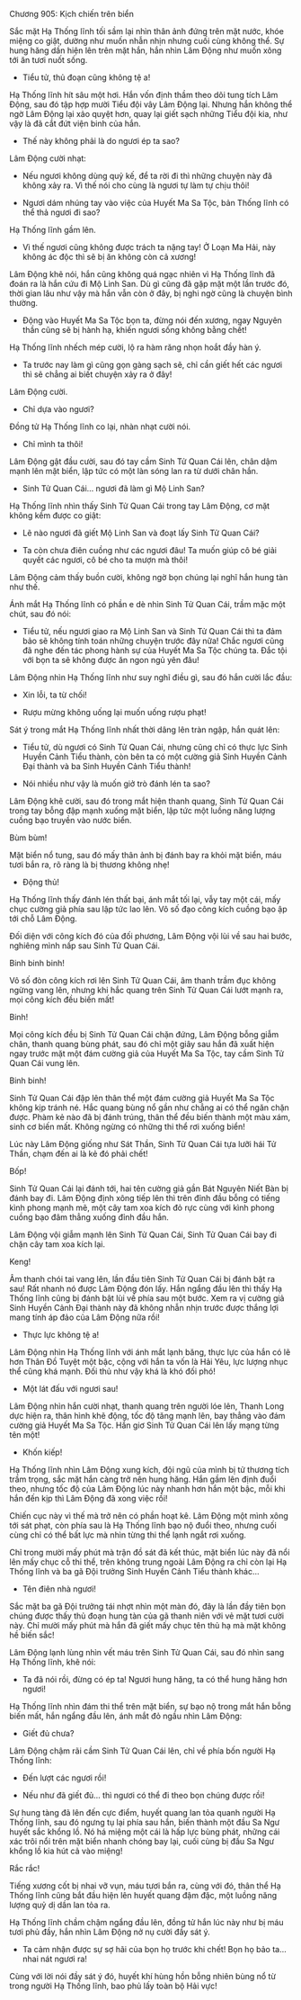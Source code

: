 




Chương 905: Kịch chiến trên biển


Sắc mặt Hạ Thống lĩnh tối sầm lại nhìn thân ảnh đứng trên mặt nước, khóe miệng co giật, dường như muốn nhẫn nhịn nhưng cuối cùng không thể. Sự hung hăng dần hiện lên trên mặt hắn, hắn nhìn Lâm Động như muốn xông tới ăn tươi nuốt sống.

- Tiểu tử, thủ đoạn cũng không tệ a!

Hạ Thống lĩnh hít sâu một hơi. Hắn vốn định thầm theo dõi tung tích Lâm Động, sau đó tập hợp mười Tiểu đội vây Lâm Động lại. Nhưng hắn không thể ngờ Lâm Động lại xảo quyệt hơn, quay lại giết sạch những Tiểu đội kia, như vậy là đã cắt đứt viện binh của hắn.

- Thế này không phải là do ngươi ép ta sao?

Lâm Động cười nhạt:

- Nếu ngươi không dùng quỷ kế, để ta rời đi thì những chuyện này đã không xảy ra. Vì thế nói cho cùng là ngươi tự làm tự chịu thôi!

- Ngươi dám nhúng tay vào việc của Huyết Ma Sa Tộc, bản Thống lĩnh có thể thả ngươi đi sao?

Hạ Thống lĩnh gầm lên.

- Vì thế ngươi cũng không được trách ta nặng tay! Ở Loạn Ma Hải, này không ác độc thì sẽ bị ăn không còn cả xương!

Lâm Động khẽ nói, hắn cũng không quá ngạc nhiên vì Hạ Thống lĩnh đã đoán ra là hắn cứu đi Mộ Linh San. Dù gì cũng đã gặp mặt một lần trước đó, thời gian lâu như vậy mà hắn vẫn còn ở đây, bị nghi ngờ cũng là chuyện bình thường.

- Động vào Huyết Ma Sa Tộc bọn ta, đừng nói đến xương, ngay Nguyên thần cũng sẽ bị hành hạ, khiến ngươi sống không bằng chết!

Hạ Thống lĩnh nhếch mép cười, lộ ra hàm răng nhọn hoắt đầy hàn ý.

- Ta trước nay làm gì cũng gọn gàng sạch sẽ, chỉ cần giết hết các ngươi thì sẽ chẳng ai biết chuyện xảy ra ở đây!

Lâm Động cười.

- Chỉ dựa vào ngươi?

Đồng tử Hạ Thống lĩnh co lại, nhàn nhạt cười nói.

- Chỉ mình ta thôi!

Lâm Động gật đầu cười, sau đó tay cầm Sinh Tử Quan Cái lên, chân dậm mạnh lên mặt biển, lập tức có một làn sóng lan ra từ dưới chân hắn.

- Sinh Tử Quan Cái… ngươi đã làm gì Mộ Linh San?

Hạ Thống lĩnh nhìn thấy Sinh Tử Quan Cái trong tay Lâm Động, cơ mặt không kềm được co giật:

- Lẽ nào ngươi đã giết Mộ Linh San và đoạt lấy Sinh Tử Quan Cái?

- Ta còn chưa điên cuồng như các ngươi đâu! Ta muốn giúp cô bé giải quyết các ngươi, cô bé cho ta mượn mà thôi!

Lâm Động cảm thấy buồn cười, không ngờ bọn chúng lại nghĩ hắn hung tàn như thế.

Ánh mắt Hạ Thống lĩnh có phần e dè nhìn Sinh Tử Quan Cái, trầm mặc một chút, sau đó nói:

- Tiểu tử, nếu ngươi giao ra Mộ Linh San và Sinh Tử Quan Cái thì ta đảm bảo sẽ không tính toán những chuyện trước đây nữa! Chắc ngươi cũng đã nghe đến tác phong hành sự của Huyết Ma Sa Tộc chúng ta. Đắc tội với bọn ta sẽ không được ăn ngon ngủ yên đâu!

Lâm Động nhìn Hạ Thống lĩnh như suy nghĩ điều gì, sau đó hắn cười lắc đầu:

- Xin lỗi, ta từ chối!

- Rượu mừng không uống lại muốn uống rượu phạt!

Sát ý trong mắt Hạ Thống lĩnh nhất thời dâng lên tràn ngập, hắn quát lên:

- Tiểu tử, dù ngươi có Sinh Tử Quan Cái, nhưng cũng chỉ có thực lực Sinh Huyền Cảnh Tiểu thành, còn bên ta có một cường giả Sinh Huyền Cảnh Đại thành và ba Sinh Huyền Cảnh Tiểu thành!

- Nói nhiều như vậy là muốn giở trò đánh lén ta sao?

Lâm Động khẽ cười, sau đó trong mắt hiện thanh quang, Sinh Tử Quan Cái trong tay bỗng đập mạnh xuống mặt biển, lập tức một luồng năng lượng cuồng bạo truyền vào nước biển.

Bùm bùm!

Mặt biển nổ tung, sau đó mấy thân ảnh bị đánh bay ra khỏi mặt biển, máu tươi bắn ra, rõ ràng là bị thương không nhẹ!

- Động thủ!

Hạ Thống lĩnh thấy đánh lén thất bại, ánh mắt tối lại, vẫy tay một cái, mấy chục cường giả phía sau lập tức lao lên. Vô số đạo công kích cuồng bạo ập tới chỗ Lâm Động.

Đối diện với công kích đó của đối phương, Lâm Động vội lùi về sau hai bước, nghiêng mình nấp sau Sinh Tử Quan Cái.

Binh binh binh!

Vô số đòn công kích rơi lên Sinh Tử Quan Cái, âm thanh trầm đục không ngừng vang lên, nhưng khi hắc quang trên Sinh Tử Quan Cái lướt mạnh ra, mọi công kích đều biến mất!

Binh!

Mọi công kích đều bị Sinh Tử Quan Cái chặn đứng, Lâm Động bỗng giẫm chân, thanh quang bùng phát, sau đó chỉ một giây sau hắn đã xuất hiện ngay trước mặt một đám cường giả của Huyết Ma Sa Tộc, tay cầm Sinh Tử Quan Cái vung lên.

Binh binh!

Sinh Tử Quan Cái đập lên thân thể một đám cường giả Huyết Ma Sa Tộc không kịp tránh né. Hắc quang bùng nổ gần như chẳng ai có thể ngăn chặn được. Phàm kẻ nào đã bị đánh trúng, thân thể đều biến thành một màu xám, sinh cơ biến mất. Không ngừng có những thi thể rơi xuống biển!

Lúc này Lâm Động giống như Sát Thần, Sinh Tử Quan Cái tựa lưỡi hái Tử Thần, chạm đến ai là kẻ đó phải chết!

Bốp!

Sinh Tử Quan Cái lại đánh tới, hai tên cường giả gần Bát Nguyên Niết Bàn bị đánh bay đi. Lâm Động định xông tiếp lên thì trên đỉnh đầu bỗng có tiếng kình phong mạnh mẽ, một cây tam xoa kích đỏ rực cùng với kình phong cuồng bạo đâm thẳng xuống đỉnh đầu hắn.

Lâm Động vội giẫm mạnh lên Sinh Tử Quan Cái, Sinh Tử Quan Cái bay đi chặn cây tam xoa kích lại.

Keng!

Âm thanh chói tai vang lên, lần đầu tiên Sinh Tử Quan Cái bị đánh bật ra sau! Rất nhanh nó được Lâm Động đón lấy. Hắn ngẩng đầu lên thì thấy Hạ Thống lĩnh cũng bị đánh bật lùi về phía sau một bước. Xem ra vị cường giả Sinh Huyền Cảnh Đại thành này đã không nhẫn nhịn trước được thắng lợi mang tính áp đảo của Lâm Động nữa rồi!

- Thực lực không tệ a!

Lâm Động nhìn Hạ Thống lĩnh với ánh mắt lạnh băng, thực lực của hắn có lẽ hơn Thân Đồ Tuyệt một bậc, cộng với hắn ta vốn là Hải Yêu, lực lượng nhục thể cũng khá mạnh. Đối thủ như vậy khá là khó đối phó!

- Một lát đấu với ngươi sau!

Lâm Động nhìn hắn cười nhạt, thanh quang trên người lóe lên, Thanh Long dực hiện ra, thân hình khẽ động, tốc độ tăng mạnh lên, bay thẳng vào đám cường giả Huyết Ma Sa Tộc. Hắn giơ Sinh Tử Quan Cái lên lấy mạng từng tên một!

- Khốn kiếp!

Hạ Thống lĩnh nhìn Lâm Động xung kích, đội ngũ của mình bị tử thương tích trầm trọng, sắc mặt hắn càng trở nên hung hăng. Hắn gầm lên định đuổi theo, nhưng tốc độ của Lâm Động lúc này nhanh hơn hắn một bậc, mỗi khi hắn đến kịp thì Lâm Động đã xong việc rồi!

Chiến cục này vì thế mà trở nên có phần hoạt kê. Lâm Động một mình xông tới sát phạt, còn phía sau là Hạ Thống lĩnh bạo nộ đuổi theo, nhưng cuối cùng chỉ có thể bất lực mà nhìn từng thi thể lạnh ngắt rơi xuống.

Chỉ trong mười mấy phút mà trận đồ sát đã kết thúc, mặt biển lúc này đã nổi lên mấy chục cỗ thi thể, trên không trung ngoài Lâm Động ra chỉ còn lại Hạ Thống lĩnh và ba gã Đội trưởng Sinh Huyền Cảnh Tiểu thành khác…

- Tên điên nhà ngươi!

Sắc mặt ba gã Đội trưởng tái nhợt nhìn một màn đó, đây là lần đầy tiên bọn chúng được thấy thủ đoạn hung tàn của gã thanh niên với vẻ mặt tươi cười này. Chỉ mười mấy phút mà hắn đã giết mấy chục tên thủ hạ mà mặt không hề biến sắc!

Lâm Động lạnh lùng nhìn vết máu trên Sinh Tử Quan Cái, sau đó nhìn sang Hạ Thống lĩnh, khẽ nói:

- Ta đã nói rồi, đừng có ép ta! Ngươi hung hăng, ta có thể hung hăng hơn ngươi!

Hạ Thống lĩnh nhìn đám thi thể trên mặt biển, sự bạo nộ trong mắt hắn bỗng biến mất, hắn ngẩng đầu lên, ánh mắt đỏ ngầu nhìn Lâm Động:

- Giết đủ chưa?

Lâm Động chậm rãi cầm Sinh Tử Quan Cái lên, chỉ về phía bốn người Hạ Thống lĩnh:

- Đến lượt các ngươi rồi!

- Nếu như đã giết đủ… thì ngươi có thể đi theo bọn chúng được rồi!

Sự hung tàng đã lên đến cực điểm, huyết quang lan tỏa quanh người Hạ Thống lĩnh, sau đó ngưng tụ lại phía sau hắn, biến thành một đầu Sa Ngư huyết sắc khổng lồ. Nó há miệng một cái là hấp lực bùng phát, những cái xác trôi nổi trên mặt biển nhanh chóng bay lại, cuối cùng bị đầu Sa Ngư khổng lồ kia hút cả vào miệng!

Rắc rắc!

Tiếng xương cốt bị nhai vỡ vụn, máu tươi bắn ra, cùng với đó, thân thể Hạ Thống lĩnh cũng bắt đầu hiện lên huyết quang đậm đặc, một luồng năng lượng quỷ dị dần lan tỏa ra.

Hạ Thống lĩnh chầm chậm ngẩng đầu lên, đồng tử hắn lúc này như bị máu tươi phủ đầy, hắn nhìn Lâm Động nở nụ cười đầy sát ý.

- Ta cảm nhận được sự sợ hãi của bọn họ trước khi chết! Bọn họ bảo ta… nhai nát ngươi ra!

Cùng với lời nói đầy sát ý đó, huyết khí hùng hồn bỗng nhiên bùng nổ từ trong người Hạ Thống lĩnh, bao phủ lấy toàn bộ Hải vực!




